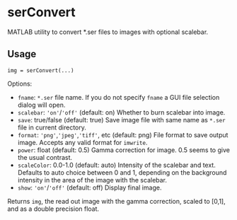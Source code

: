 # serConvert
MATLAB utility to convert *.ser files to images with optional scalebar.

## Usage
`img = serConvert(...)`

Options:

* `fname`: `*.ser` file name. If you do not specify `fname` a GUI file selection dialog will open.
* `scalebar`: `'on'`/`'off'` (default: on) Whether to burn scalebar into image.
* `save`: true/false (default: true) Save image file with same name as `*.ser` file in current directory.
* `format`: `'png'`,`'jpeg'`,`'tiff'`, etc (default: png) File format to save output image. Accepts any valid format for `imwrite`.
* `power`: float (default: 0.5) Gamma correction for image. 0.5 seems to give the usual contrast.
* `scaleColor`: 0.0-1.0 (default: auto) Intensity of the scalebar and text. Defaults to auto choice between 0 and 1, depending on the background intensity in the area of the image with the scalebar.
* `show`: `'on'`/`'off'` (default: off) Display final image.

Returns `img`, the read out image with the gamma correction, scaled to [0,1], and as a double precision float.
